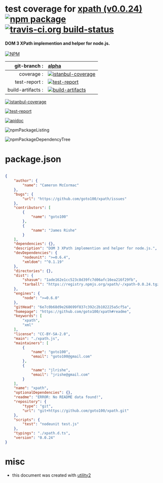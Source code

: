 # test coverage for  [xpath (v0.0.24)](https://github.com/goto100/xpath#readme)  [![npm package](https://img.shields.io/npm/v/npmtest-xpath.svg?style=flat-square)](https://www.npmjs.org/package/npmtest-xpath) [![travis-ci.org build-status](https://api.travis-ci.org/npmtest/node-npmtest-xpath.svg)](https://travis-ci.org/npmtest/node-npmtest-xpath)
#### DOM 3 XPath implemention and helper for node.js.

[![NPM](https://nodei.co/npm/xpath.png?downloads=true)](https://www.npmjs.com/package/xpath)

| git-branch : | [alpha](https://github.com/npmtest/node-npmtest-xpath/tree/alpha)|
|--:|:--|
| coverage : | [![istanbul-coverage](https://npmtest.github.io/node-npmtest-xpath/build/coverage.badge.svg)](https://npmtest.github.io/node-npmtest-xpath/build/coverage.html/index.html)|
| test-report : | [![test-report](https://npmtest.github.io/node-npmtest-xpath/build/test-report.badge.svg)](https://npmtest.github.io/node-npmtest-xpath/build/test-report.html)|
| build-artifacts : | [![build-artifacts](https://npmtest.github.io/node-npmtest-xpath/glyphicons_144_folder_open.png)](https://github.com/npmtest/node-npmtest-xpath/tree/gh-pages/build)|

[![istanbul-coverage](https://npmtest.github.io/node-npmtest-xpath/build/screenCapture.buildCustomOrg.browser.coverage.html.png)](https://npmtest.github.io/node-npmtest-xpath/build/coverage.html/index.html)

[![test-report](https://npmtest.github.io/node-npmtest-xpath/build/screenCapture.buildCustomOrg.browser.%252Fhome%252Ftravis%252Fbuild%252Fnpmtest%252Fnode-npmtest-xpath%252Ftmp%252Fbuild%252Ftest-report.html.png)](https://npmtest.github.io/node-npmtest-xpath/build/test-report.html)

[![apidoc](https://npmdoc.github.io/node-npmdoc-xpath/build/screenCapture.buildApidoc.browser.%252Fhome%252Ftravis%252Fbuild%252Fnpmdoc%252Fnode-npmdoc-xpath%252Ftmp%252Fbuild%252Fapidoc.html.png)](https://npmdoc.github.io/node-npmdoc-xpath/build/apidoc.html)

![npmPackageListing](https://npmtest.github.io/node-npmtest-xpath/build/screenCapture.npmPackageListing.svg)

![npmPackageDependencyTree](https://npmtest.github.io/node-npmtest-xpath/build/screenCapture.npmPackageDependencyTree.svg)



# package.json

```json

{
    "author": {
        "name": "Cameron McCormac"
    },
    "bugs": {
        "url": "https://github.com/goto100/xpath/issues"
    },
    "contributors": [
        {
            "name": "goto100"
        },
        {
            "name": "James Rishe"
        }
    ],
    "dependencies": {},
    "description": "DOM 3 XPath implemention and helper for node.js.",
    "devDependencies": {
        "nodeunit": ">=0.6.4",
        "xmldom": "^0.1.19"
    },
    "directories": {},
    "dist": {
        "shasum": "1ade162e1cc523c8d39fc7d06afc16ea216f29fb",
        "tarball": "https://registry.npmjs.org/xpath/-/xpath-0.0.24.tgz"
    },
    "engines": {
        "node": ">=0.6.0"
    },
    "gitHead": "6e7c0b68d9e268699f837c392c2b102225a5cf5a",
    "homepage": "https://github.com/goto100/xpath#readme",
    "keywords": [
        "xpath",
        "xml"
    ],
    "license": "CC-BY-SA-2.0",
    "main": "./xpath.js",
    "maintainers": [
        {
            "name": "goto100",
            "email": "goto100@gmail.com"
        },
        {
            "name": "jlrishe",
            "email": "jrishe@gmail.com"
        }
    ],
    "name": "xpath",
    "optionalDependencies": {},
    "readme": "ERROR: No README data found!",
    "repository": {
        "type": "git",
        "url": "git+https://github.com/goto100/xpath.git"
    },
    "scripts": {
        "test": "nodeunit test.js"
    },
    "typings": "./xpath.d.ts",
    "version": "0.0.24"
}
```



# misc
- this document was created with [utility2](https://github.com/kaizhu256/node-utility2)
